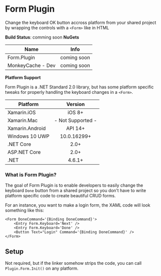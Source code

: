 # Form Plugin
Change the keyboard OK button accross platform from your shared project by wrapping the controls with a `<Form>` like in HTML

**Build Status**: comming soon
**NuGets**

|Name|Info|
| ------------------- | :------------------: |
|Form.Plugin|coming soon|
|MonkeyCache - Dev|coming soon|

**Platform Support**

Form Plugin is a .NET Standard 2.0 library, but has some platform specific tweaks for properly handling the keyboard changes in a `<Form>`.

|Platform|Version|
| ------------------- | :------------------: |
|Xamarin.iOS|iOS 8+|
|Xamarin.Mac|- Not Supported -|
|Xamarin.Android|API 14+|
|Windows 10 UWP|10.0.16299+|
|.NET Core|2.0+|
|ASP.NET Core|2.0+|
|.NET|4.6.1+|

### What is Form Plugin?

The goal of Form Plugin is to enable developers to easily change the keyboard `Done` button from a shared project so you don't have to write platform specific code to create beautiful CRUD forms.

For an instance, you want to make a login form, the XAML code will look something like this:

```xaml
<Form DoneCommand='{Binding DoneCommand}'>
    <Entry Form.Keyboard='Next' />
    <Entry Form.Keyboard='Done' />
    <Button Text="Login" Command='{Binding DoneCommand}' />
</Form>
```

## Setup

Not required, but if the linker somehow strips the code, you can call `Plugin.Form.Init()` on any platform.
